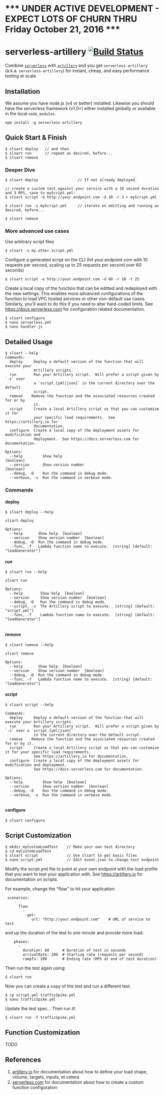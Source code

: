 # *** UNDER ACTIVE DEVELOPMENT - EXPECT LOTS OF CHURN THRU Friday October 21, 2016 ***

# serverless-artillery [![Build Status](https://travis-ci.org/Nordstrom/serverless-artillery.svg)](https://travis-ci.org/Nordstrom/serverless-artillery)
Combine [`serverless`](https://serverless.com) with [`artillery`](https://artillery.io) and you get `serverless-artillery` (a.k.a. `serverless-artillery`) for instant, cheap, and easy performance testing at scale

## Installation
We assume you have node.js (v4 or better) installed.  Likewise you should have the serverless framework (v1.0+) either installed globally or available in the local `node_modules`.

```
npm install -g serverless-artillery
```

## Quick Start & Finish

```
$ slsart deploy   // and then
$ slsart run      // repeat as desired, before...
$ slsart remove
```

### Deeper Dive

```
$ slsart deploy                  // If not already deployed.

// create a custom test against your service with a 10 second duration and 3 RPS, save to myScript.yml:
$ slsart script -e http://your.endpoint.com -d 10 -r 3 > myScript.yml

$ slsart run -s myScript.yml     // iterate on editting and running as desired, before...

$ slsart remove
```

### More advanced use cases

Use arbitrary script files

`$ slsart -s my.other.script.yml`

Configure a generated script on the CLI (hit your.endpoint.com with 10 requests per second, scaling up to 25 requests per second over 60 seconds)

`$ slsart script -e http://your.endpoint.com -d 60 -r 10 -t 25`

Create a local copy of the function that can be editted and redeployed with the new settings.  This enables more advanced configurations of the function to load VPC hosted services or other non-default use cases.  Similarly, you'll want to do this if you need to alter hard-coded limits.  See https://docs.serverless.com for configuration related documentation.

```
$ slsart configure
$ nano serverless.yml
$ nano handler.js
```

## Detailed Usage

```
$ slsart --help
Commands:
  deploy     Deploy a default version of the function that will execute your
             Artillery scripts.
  run        Run your Artillery script.  Will prefer a script given by `-s` over
             a `script.[yml|json]` in the current directory over the default
             script.
  remove    Remove the function and the associated resources created for or by
             it.
  script     Create a local Artillery script so that you can customize it for
             your specific load requirements.  See https://artillery.io for
             documentation.
  configure  Create a local copy of the deployment assets for modification and
             deployment.  See https://docs.serverless.com for documentation.

Options:
  --help         Show help                                             [boolean]
  --version      Show version number                                   [boolean]
  --debug, -D    Run the command in debug mode.
  --verbose, -v  Run the command in verbose mode.
```

### Commands

#### deploy
```
$ slsart deploy --help

slsart deploy

Options:
  --help       Show help  [boolean]
  --version    Show version number  [boolean]
  --debug, -D  Run the command in debug mode.
  --func, -f   Lambda function name to execute.  [string] [default: "loadGenerator"]

```

#### run
```
$ slsart run --help

slsart run

Options:
  --help        Show help  [boolean]
  --version     Show version number  [boolean]
  --debug, -D   Run the command in debug mode.
  --script, -s  The Artillery script to execute.  [string] [default: "script.yml"]
  --func, -f    Lambda function name to execute.  [string] [default: "loadGenerator"]


```

#### remove
```
$ slsart remove --help

slsart remove

Options:
  --help       Show help  [boolean]
  --version    Show version number  [boolean]
  --debug, -D  Run the command in debug mode.
  --func, -f   Lambda function name to execute.  [string] [default: "loadGenerator"]

```

#### script
```
$ slsart script --help

Commands:
  deploy     Deploy a default version of the function that will execute your Artillery scripts.
  run        Run your Artillery script.  Will prefer a script given by `-s` over a `script.[yml|json]`
             in the current directory over the default script.
  remove    Remove the function and the associated resources created for or by it.
  script     Create a local Artillery script so that you can customize it for your specific load requirements.
             See https://artillery.io for documentation.
  configure  Create a local copy of the deployment assets for modification and deployment.
             See https://docs.serverless.com for documentation.

Options:
  --help         Show help  [boolean]
  --version      Show version number  [boolean]
  --debug, -D    Run the command in debug mode.
  --verbose, -v  Run the command in verbose mode.


```

#### configure
```
$ slsart configure
```

## Script Customization

```
$ mkdir myCustomLoadTest    // Make your own test directory
$ cd myCustomLoadTest
$ slsart script             // Use slsart to get basic files
$ nano script.yml           // Edit event.json to change test endpoint
```

Modify the script.yml file to point at your own endpoint with the load profile that you want to test your application with.  See https://artillery.io for documentation on scripts.

For example, change the "flow" to hit your application:

```
 scenarios:
    -
      flow:
        -
          get:
            url: "http://your.endpoint.com"    # URL of service to test

```

and up the duration of the test to one minute and provide more load:

```
    phases:
      -
        duration: 60      # Duration of test in seconds
        arrivalRate: 100  # Starting rate (requests per second)
        rampTo: 200       # Ending rate (RPS at end of test duration)
```

Then run the test again using:

```
$ slsart run
```

Now you can create a copy of the test and run a different test.

```
$ cp script.yml trafficSpike.yml
$ nano trafficSpike.yml
```

Update the test spec...  Then run it!

```
$ slsart run -f trafficSpike.yml
```

## Function Customization

TODO

## References
1. [artillery.io](https://artillery.io) for documentation about how to define your load shape, volume, targets, inputs, et cetera
2. [serverless.com](https://docs.serverless.com) for documentation about how to create a custom function configuration
